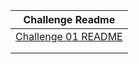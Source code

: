 

Challenge Readme                                                                  |
--------------------------------------------------------------------------------- |
[Challenge 01 README](challenge01/01.README.md)                                   |
[](challenge01/02.README.md)                                                      |                 
[](challenge01/03.README.md)                                                      |                 
